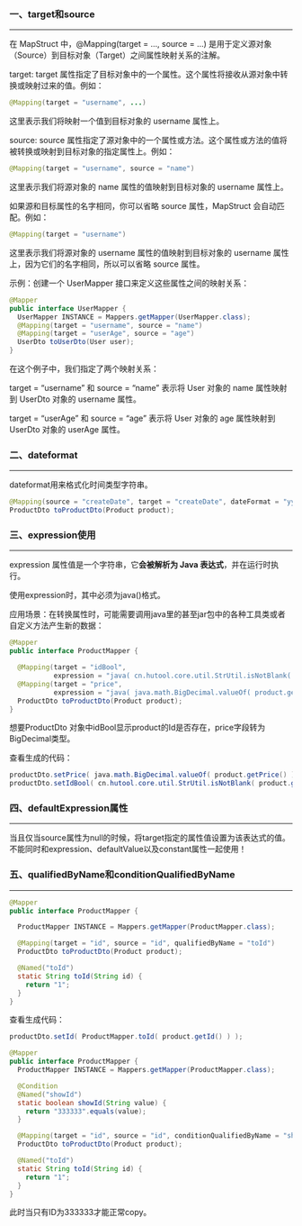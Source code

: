 ### 一、target和source

---

在 MapStruct 中，@Mapping(target = …, source = …) 是用于定义源对象（Source）到目标对象（Target）之间属性映射关系的注解。

target: target 属性指定了目标对象中的一个属性。这个属性将接收从源对象中转换或映射过来的值。例如：

```java
@Mapping(target = "username", ...)
```

这里表示我们将映射一个值到目标对象的 username 属性上。

source: source 属性指定了源对象中的一个属性或方法。这个属性或方法的值将被转换或映射到目标对象的指定属性上。例如：

```java
@Mapping(target = "username", source = "name")
```

这里表示我们将源对象的 name 属性的值映射到目标对象的 username 属性上。

如果源和目标属性的名字相同，你可以省略 source 属性，MapStruct 会自动匹配。例如：

```java
@Mapping(target = "username")
```

这里表示我们将源对象的 username 属性的值映射到目标对象的 username 属性上，因为它们的名字相同，所以可以省略 source 属性。

示例：创建一个 UserMapper 接口来定义这些属性之间的映射关系：

```java
@Mapper
public interface UserMapper {
  UserMapper INSTANCE = Mappers.getMapper(UserMapper.class);
  @Mapping(target = "username", source = "name")
  @Mapping(target = "userAge", source = "age")
  UserDto toUserDto(User user);
}
```

在这个例子中，我们指定了两个映射关系：

target = “username” 和 source = “name” 表示将 User 对象的 name 属性映射到 UserDto 对象的 username 属性。

target = “userAge” 和 source = “age” 表示将 User 对象的 age 属性映射到 UserDto 对象的 userAge 属性。



### 二、dateformat

---

dateformat用来格式化时间类型字符串。

```java
@Mapping(source = "createDate", target = "createDate", dateFormat = "yyyy/MM/dd")
ProductDto toProductDto(Product product);
```



### 三、expression使用

---

expression 属性值是一个字符串，它**会被解析为 Java 表达式**，并在运行时执行。

使用expression时，其中必须为java()格式。

应用场景：在转换属性时，可能需要调用java里的甚至jar包中的各种工具类或者自定义方法产生新的数据：

```java
@Mapper
public interface ProductMapper {

  @Mapping(target = "idBool",
           expression = "java( cn.hutool.core.util.StrUtil.isNotBlank( product.getId() ))")
  @Mapping(target = "price", 
           expression = "java( java.math.BigDecimal.valueOf( product.getPrice() ))")
  ProductDto toProductDto(Product product);
}
```

想要ProductDto 对象中idBool显示product的Id是否存在，price字段转为BigDecimal类型。

查看生成的代码：

```java
productDto.setPrice( java.math.BigDecimal.valueOf( product.getPrice() ) );
productDto.setIdBool( cn.hutool.core.util.StrUtil.isNotBlank( product.getId() ) );
```



### 四、defaultExpression属性

---

当且仅当source属性为null的时候，将target指定的属性值设置为该表达式的值。不能同时和expression、defaultValue以及constant属性一起使用！



### 五、qualifiedByName和conditionQualifiedByName

---

```java
@Mapper
public interface ProductMapper {

  ProductMapper INSTANCE = Mappers.getMapper(ProductMapper.class);

  @Mapping(target = "id", source = "id", qualifiedByName = "toId")
  ProductDto toProductDto(Product product);

  @Named("toId")
  static String toId(String id) {
    return "1";
  }
}
```

查看生成代码：

```java
productDto.setId( ProductMapper.toId( product.getId() ) );
```

```java
@Mapper
public interface ProductMapper {
  ProductMapper INSTANCE = Mappers.getMapper(ProductMapper.class);

  @Condition
  @Named("showId")
  static boolean showId(String value) {
    return "333333".equals(value);
  }

  @Mapping(target = "id", source = "id", conditionQualifiedByName = "showId")
  ProductDto toProductDto(Product product);

  @Named("toId")
  static String toId(String id) {
    return "1";
  }
}
```

此时当只有ID为333333才能正常copy。
